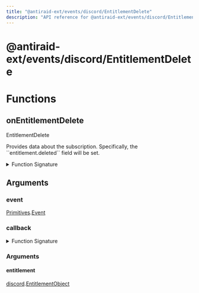 ```yaml
---
title: "@antiraid-ext/events/discord/EntitlementDelete"
description: "API reference for @antiraid-ext/events/discord/EntitlementDelete"
---
```


<div id="@antiraid-ext/events/discord/EntitlementDelete"></div>

# @antiraid-ext/events/discord/EntitlementDelete

<div id="Functions"></div>

# Functions

<div id="onEntitlementDelete"></div>

## onEntitlementDelete

EntitlementDelete



Provides data about the subscription. Specifically, the \`\`entitlement.deleted\`\` field will be set.

<details>
<summary>Function Signature</summary>

```luau
--- EntitlementDelete
---
--- Provides data about the subscription. Specifically, the \`\`entitlement.deleted\`\` field will be set.
function onEntitlementDelete(event: Primitives.Event, callback: (entitlement: discord.EntitlementObject) -> ()) end
```

</details>

<div id="Arguments"></div>

## Arguments

<div id="event"></div>

### event

[Primitives](#module.Primitives).[Event](#Event)



<div id="callback"></div>

### callback

<details>
<summary>Function Signature</summary>

```luau
callback: (entitlement: discord.EntitlementObject) -> ()
```

</details>

<div id="Arguments"></div>

### Arguments

<div id="entitlement"></div>

#### entitlement

[discord](#module.discord).[EntitlementObject](#EntitlementObject)




